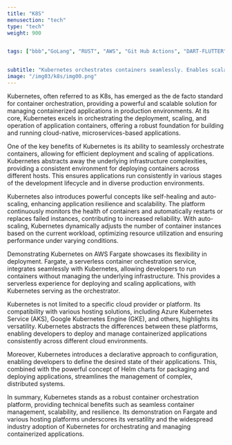 ```yaml
---
title: "K8S"
menusection: "tech"
type: "tech"
weight: 900


tags: ["bbb","GoLang", "RUST", "AWS", "Git Hub Actions", "DART-FLUTTER", "hugo", "DOCKER", "K8S", "KAFKA", "ESP32"]


subtitle: "Kubernetes orchestrates containers seamlessly. Enables scalability, resilience. Demonstrate versatility on Fargate, various hosting platforms, showcasing powerful container management capabilities."
image: "/img03/k8s/img00.png"
---
```

Kubernetes, often referred to as K8s, has emerged as the de facto standard for container orchestration, providing a powerful and scalable solution for managing containerized applications in production environments. At its core, Kubernetes excels in orchestrating the deployment, scaling, and operation of application containers, offering a robust foundation for building and running cloud-native, microservices-based applications.

One of the key benefits of Kubernetes is its ability to seamlessly orchestrate containers, allowing for efficient deployment and scaling of applications. Kubernetes abstracts away the underlying infrastructure complexities, providing a consistent environment for deploying containers across different hosts. This ensures applications run consistently in various stages of the development lifecycle and in diverse production environments.

Kubernetes also introduces powerful concepts like self-healing and auto-scaling, enhancing application resilience and scalability. The platform continuously monitors the health of containers and automatically restarts or replaces failed instances, contributing to increased reliability. With auto-scaling, Kubernetes dynamically adjusts the number of container instances based on the current workload, optimizing resource utilization and ensuring performance under varying conditions.

Demonstrating Kubernetes on AWS Fargate showcases its flexibility in deployment. Fargate, a serverless container orchestration service, integrates seamlessly with Kubernetes, allowing developers to run containers without managing the underlying infrastructure. This provides a serverless experience for deploying and scaling applications, with Kubernetes serving as the orchestrator.

Kubernetes is not limited to a specific cloud provider or platform. Its compatibility with various hosting solutions, including Azure Kubernetes Service (AKS), Google Kubernetes Engine (GKE), and others, highlights its versatility. Kubernetes abstracts the differences between these platforms, enabling developers to deploy and manage containerized applications consistently across different cloud environments.

Moreover, Kubernetes introduces a declarative approach to configuration, enabling developers to define the desired state of their applications. This, combined with the powerful concept of Helm charts for packaging and deploying applications, streamlines the management of complex, distributed systems.

In summary, Kubernetes stands as a robust container orchestration platform, providing technical benefits such as seamless container management, scalability, and resilience. Its demonstration on Fargate and various hosting platforms underscores its versatility and the widespread industry adoption of Kubernetes for orchestrating and managing containerized applications.
